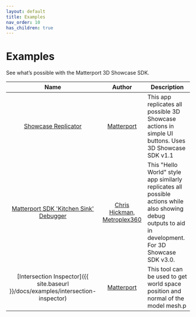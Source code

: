 ```yaml
---
layout: default
title: Examples
nav_order: 10
has_children: true
---
```


# Examples

See what’s possible with the Matterport 3D Showcase SDK.

Name | Author | Description
:---: | :---: | ---
[Showcase Replicator](https://matterport.github.io/showcase-sdk-sample-app/app/) | [Matterport](https://matterport.com/) | This app replicates all possible 3D Showcase actions in simple UI buttons. Uses 3D Showcase SDK v1.1
[Matterport SDK 'Kitchen Sink' Debugger](https://www.metroplex360.com/sdkdebug/) | [Chris Hickman, Metroplex360](https://www.metroplex360.com/) | This "Hello World" style app similarly replicates all possible actions while also showing debug outputs to aid in development. For 3D Showcase SDK v3.0.
[Intersection Inspector]({{ site.baseurl }}/docs/examples/intersection-inspector) | [Matterport](https://matterport.com/) | This tool can be used to get world space position and normal of the model mesh.p
